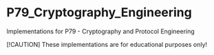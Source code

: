 # P79_Cryptography_Engineering
Implementations for P79 - Cryptography and Protocol Engineering

[!CAUTION]
These implementations are for educational purposes only!
